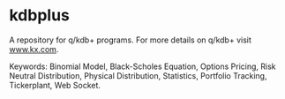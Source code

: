 kdbplus
=======

A repository for q/kdb+ programs. For more details on q/kdb+ visit www.kx.com.

Keywords: Binomial Model, Black-Scholes Equation, Options Pricing, Risk Neutral Distribution, Physical Distribution, Statistics, Portfolio Tracking, Tickerplant, Web Socket.
